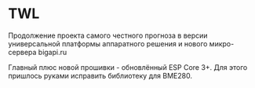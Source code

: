 # TWL
Продолжение проекта самого честного прогноза в версии универсальной платформы аппаратного решения и нового микро-сервера bigapi.ru

Главный плюс новой прошивки - обновлённый ESP Core 3+.
Для этого пришлось руками исправить библиотеку для BME280.